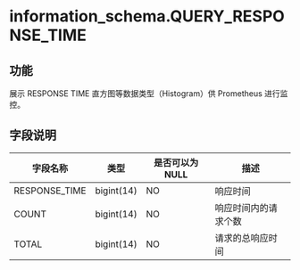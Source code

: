 # information_schema.QUERY_RESPONSE_TIME
## 功能
展示 RESPONSE TIME 直方图等数据类型（Histogram）供 Prometheus 进行监控。
## 字段说明
| 字段名称 | 类型 | 是否可以为 NULL | 描述 |
| --- | --- | --- | --- |
| RESPONSE_TIME | bigint(14) | NO | 响应时间 |
| COUNT | bigint(14) | NO | 响应时间内的请求个数 |
| TOTAL | bigint(14) | NO | 请求的总响应时间 |

